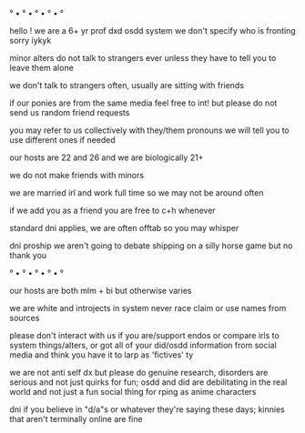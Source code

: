 ° • ° • ° • ° • °

hello ! we are a 6+ yr prof dxd osdd system
we don't specify who is fronting sorry
iykyk

minor alters do not talk to strangers ever unless they have to tell you to leave them alone

we don't talk to strangers often, usually are sitting with friends

if our ponies are from the same media feel free to int! but please do not send us random friend requests

you may refer to us collectively with they/them pronouns
we will tell you to use different ones if needed

our hosts are 22 and 26 and we are biologically 21+

we do not make friends with minors

we are married irl and work full time so we may not be around often

if we add you as a friend you are free to c+h whenever

standard dni applies, we are often offtab so you may whisper

dni proship we aren't going to debate shipping on a silly horse game but no thank you

 
° • ° • ° • ° • °

our hosts are both mlm + bi but otherwise varies

we are white and introjects in system never race claim or use names from sources

please don't interact with us if you are/support endos or compare irls to system things/alters, or got all of your did/osdd information from social media and think you have it to larp as 'fictives' ty

we are not anti self dx but please do genuine research, disorders are serious and not just quirks for fun; osdd and did are debilitating in the real world and not just a fun social thing for rping as anime characters 

dni if you believe in "d/a"s or whatever they're saying these days; kinnies that aren't terminally online are fine

